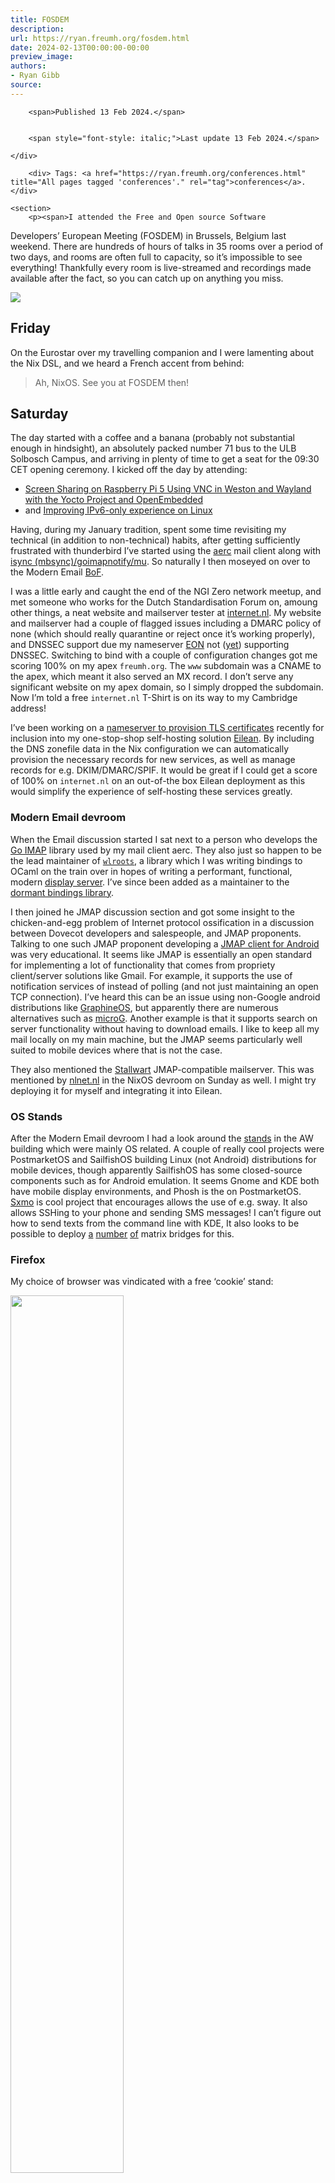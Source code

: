 ```yaml
---
title: FOSDEM
description:
url: https://ryan.freumh.org/fosdem.html
date: 2024-02-13T00:00:00-00:00
preview_image:
authors:
- Ryan Gibb
source:
---
```


<article>
    <div class="container">
        
        <span>Published 13 Feb 2024.</span>
        
        
        <span style="font-style: italic;">Last update 13 Feb 2024.</span>
        
    </div>
    
        <div> Tags: <a href="https://ryan.freumh.org/conferences.html" title="All pages tagged 'conferences'." rel="tag">conferences</a>. </div>
    
    <section>
        <p><span>I attended the Free and Open source Software
Developers’ European Meeting (FOSDEM) in Brussels, Belgium last weekend.
There are hundreds of hours of talks in 35 rooms over a period of two
days, and rooms are often full to capacity, so it’s impossible to see
everything! Thankfully every room is live-streamed and recordings made
available after the fact, so you can catch up on anything you
miss.</span></p>
<p><img src="https://ryan.freumh.org/images/fosdem-schedule.png"></p>
<h2>Friday</h2>
<p><span>On the Eurostar over my travelling companion
and I were lamenting about the Nix DSL, and we heard a French accent
from behind:</span></p>
<blockquote>
<p><span>Ah, NixOS. See you at FOSDEM
then!</span></p>
</blockquote>
<h2>Saturday</h2>
<p><span>The day started with a coffee and a banana
(probably not substantial enough in hindsight), an absolutely packed
number 71 bus to the ULB Solbosch Campus, and arriving in plenty of time
to get a seat for the 09:30 CET opening ceremony. I kicked off the day
by attending:</span></p>
<ul>
<li><a href="https://fosdem.org/2024/schedule/event/fosdem-2024-3242-screen-sharing-on-raspberry-pi-5-using-vnc-in-weston-and-wayland-with-the-yocto-project-and-openembedded/">Screen
Sharing on Raspberry Pi 5 Using VNC in Weston and Wayland with the Yocto
Project and OpenEmbedded</a></li>
<li>and <a href="https://fosdem.org/2024/schedule/event/fosdem-2024-1798-improving-ipv6-only-experience-on-linux/">Improving
IPv6-only experience on Linux</a></li>
</ul>
<p><span>Having, during my January tradition, spent
some time revisiting my technical (in addition to non-technical) habits,
after getting sufficiently frustrated with thunderbird I’ve started
using the <a href="https://aerc-mail.org/">aerc</a> mail client along
with <a href="https://github.com/RyanGibb/nixos/blob/3cd20b3b874b70b53cd894a533fe44b589f8eeea/modules/personal/home/mail/default.nix">isync
(mbsync)/goimapnotify/mu</a>. So naturally I then moseyed on over to the
Modern Email <a href="https://www.ietf.org/how/bofs/">BoF</a>.</span></p>
<p><span>I was a little early and caught the end of
the NGI Zero network meetup, and met someone who works for the Dutch
Standardisation Forum on, amoung other things, a neat website and
mailserver tester at <a href="https://internet.nl/">internet.nl</a>. My
website and mailserver had a couple of flagged issues including a DMARC
policy of none (which should really quarantine or reject once it’s
working properly), and DNSSEC support due my nameserver <a href="https://github.com/RyanGibb/eon">EON</a> not (<a href="https://github.com/mirage/ocaml-dns/issues/302">yet</a>)
supporting DNSSEC. Switching to bind with a couple of configuration
changes got me scoring 100% on my apex <code>freumh.org</code>. The
<code>www</code> subdomain was a CNAME to the apex, which meant it also
served an MX record. I don’t serve any significant website on my apex
domain, so I simply dropped the subdomain. Now I’m told a free
<code>internet.nl</code> T-Shirt is on its way to my Cambridge
address!</span></p>
<p><span>I’ve been working on a <a href="https://github.com/RyanGibb/eon/tree/a442c424ea06b2c819dd48c9e69838e09675b22b/bin/acme">nameserver
to provision TLS certificates</a> recently for inclusion into my
one-stop-shop self-hosting solution <a href="https://github.com/RyanGibb/eilean-nix">Eilean</a>. By including
the DNS zonefile data in the Nix configuration we can automatically
provision the necessary records for new services, as well as manage
records for e.g.&nbsp;DKIM/DMARC/SPIF. It would be great if I could get a
score of 100% on <code>internet.nl</code> on an out-of-the box Eilean
deployment as this would simplify the experience of self-hosting these
services greatly.</span></p>
<h3>Modern Email devroom</h3>
<p><span>When the Email discussion
started I sat next to a person who develops the <a href="https://github.com/emersion/go-imap">Go IMAP</a> library used by
my mail client aerc. They also just so happen to be the lead maintainer
of <a href="https://gitlab.freedesktop.org/wlroots/wlroots/"><code>wlroots</code></a>,
a library which I was writing bindings to OCaml on the train over in
hopes of writing a performant, functional, modern <a href="https://github.com/RyanGibb/oway">display server</a>. I’ve since
been added as a maintainer to the <a href="https://github.com/swaywm/wlroots-ocaml/pull/7">dormant bindings
library</a>.</span></p>
<p><span>I then joined he JMAP
discussion section and got some insight to the chicken-and-egg problem
of Internet protocol ossification in a discussion between Dovecot
developers and salespeople, and JMAP proponents. Talking to one such
JMAP proponent developing a <a href="https://codeberg.org/iNPUTmice/lttrs-android">JMAP client for
Android</a> was very educational. It seems like JMAP is essentially an
open standard for implementing a lot of functionality that comes from
propriety client/server solutions like Gmail. For example, it supports
the use of notification services of instead of polling (and not just
maintaining an open TCP connection). I’ve heard this can be an issue
using non-Google android distributions like <a href="https://grapheneos.org/">GraphineOS</a>, but apparently there are
numerous alternatives such as <a href="https://microg.org/">microG</a>.
Another example is that it supports search on server functionality
without having to download emails. I like to keep all my mail locally on
my main machine, but the JMAP seems particularly well suited to mobile
devices where that is not the case.</span></p>
<p><span>They also mentioned the <a href="https://stalw.art/">Stallwart</a> JMAP-compatible mailserver. This
was mentioned by <a href="https://nlnet.nl/">nlnet.nl</a> in the NixOS
devroom on Sunday as well. I might try deploying it for myself and
integrating it into Eilean.</span></p>
<h3>OS Stands</h3>
<p><span>After the Modern Email devroom I had a
look around the <a href="https://fosdem.org/2024/stands/">stands</a> in
the AW building which were mainly OS related. A couple of really cool
projects were PostmarketOS and SailfishOS building Linux (not Android)
distributions for mobile devices, though apparently SailfishOS has some
closed-source components such as for Android emulation. It seems Gnome
and KDE both have mobile display environments, and Phosh is the on
PostmarketOS. <a href="https://sxmo.org/">Sxmo</a> is cool project that
encourages allows the use of e.g.&nbsp;sway. It also allows SSHing to your
phone and sending SMS messages! I can’t figure out how to send texts
from the command line with KDE, It also looks to be possible to deploy
<a href="https://gitlab.com/beeper/android-sms/">a</a> <a href="https://github.com/mautrix/gmessages">number</a> <a href="https://github.com/benkuly/matrix-sms-bridge">of</a> matrix
bridges for this.</span></p>
<h3>Firefox</h3>
<p><span>My choice of browser was vindicated with a
free ‘cookie’ stand:</span></p>
<p><img src="https://ryan.freumh.org/images/fosdem-cookies.jpg" style="width:60.0%" data-min-width="5cm"></p>
<h3>More talks</h3>
<p><span>I attended a bunch more talks after
lunch (but still far less than I wanted too):</span></p>
<ul>
<li><a href="https://fosdem.org/2024/schedule/event/fosdem-2024-3163-copyleft-and-the-gpl-finding-the-path-forward-to-defend-our-software-right-to-repair/">Copyleft
and the GPL</a></li>
<li><a href="https://fosdem.org/2024/schedule/event/fosdem-2024-2213-brewing-free-beer-with-esphome-and-home-assistant/">Brewing
Free Beer with ESPHome and Home Assistant</a>. Being both a home-brewer
(blog post incoming) and a Home Assistant user this was really cool! It
may be worth exploring something like this if I ever get really into
full-mash brewing.</li>
<li><a href="https://fosdem.org/2024/schedule/event/fosdem-2024-2972-wayland-s-input-method-is-broken-and-it-s-my-fault/">Wayland’s
input-method is broken and it’s my fault</a>. The speaker of this talk
had written the Wayland <a href="https://gitlab.freedesktop.org/wayland/wayland-protocols/-/blob/master/unstable/text-input/text-input-unstable-v3.xml">text-input-unstable-v3
proposal</a> for the Phosh mobile UI, which is by their description
horribly broken. I was intrigued about this talk as I spent a while
figuring how to get Fcitx5 pop-up menus for international text input
working on Sway and ended up using a patch set from an <a href="https://github.com/swaywm/sway/pull/7226">open PR</a>.</li>
<li><a href="https://fosdem.org/2024/schedule/event/fosdem-2024-3062-i-want-my-own-cellular-network-having-fun-with-lte-networks-and-open5gs-/">I
want my own cellular network! Having fun with LTE networks and
Open5Gs</a></li>
<li><a href="https://fosdem.org/2024/schedule/event/fosdem-2024-2906-dnsconfd-system-integrated-dns-cache/">dnsconfd:
system integrated DNS cache</a></li>
</ul>
<h2>Tailscale Meetup</h2>
<p><span>After the conference proper we
were in want of something to do so we went to a Tailscale meetup for
free drinks. To collect said drinks, one had to connect to a printer <a href="https://tailscale.com/blog/sharing-over-tailscale">shared via
Tailscale</a>. Unfortunately as I’m using a self-hosted headscale
control server I wasn’t able to have this machine shared with me.
Thankfully my companions were more than happy to print a ticket on my
behalf. Though, this reminded that my idea of a ‘federated tailscale’
would be really cool. In the bar I met some lovely people and got some
podcast recommendations (e.g.&nbsp;<a href="https://selfhosted.show/">Self
Hosted</a>).</span></p>
<h3>Sun</h3>
<p><span>After another coffee breakfast, I headed to the
ULB for the final day of conferencing. I mainly camped out in two rooms
– the Nix and NixOS devroom and the Matrix devroom.</span></p>
<h3>Nix and NixOS</h3>
<p><span>In this devroom I
attended:</span></p>
<ul>
<li>In <a href="https://fosdem.org/2024/schedule/event/fosdem-2024-2204-fortifying-the-foundations-elevating-security-in-nix-and-nixos/">Fortifying
the Foundations: Elevating Security in Nix and NixOS</a> they mentioned
they got funding for this project from the <a href="https://www.sovereigntechfund.de/">Sovereign Tech Fund</a>.</li>
<li><a href="https://fosdem.org/2024/schedule/event/fosdem-2024-3058-nix-for-genetics-powering-a-bioinformatics-pipeline/">Nix
for genetics : powering a bioinformatics pipeline</a> was a lightning
talk about using Nix to provide reproducible dependencies for their
pipelines. They don’t manage the mutable state like datasets with Nix,
though.</li>
<li><a href="https://fosdem.org/2024/schedule/event/fosdem-2024-3045-automatic-boot-assessment-with-boot-counting/">Automatic
boot assessment with boot counting</a> described a mechanism for falling
back to old NixOS generations in the case where a boot of a new
configuration fails. I experienced the exact problem this solves with my
new NAS (blog post incoming) after creating a <code>fstab</code> entry
for an invalid ZFS pool, which required asking a family member to be my
remote KVM to boot an old generation for me to fix the entry.</li>
</ul>
<p><span>During an intermission, I was hacking
on my VPS deploying DNSSEC with BIND9 for a free
<code>internet.nl</code> T-Shirt when I started to experience some
strange network issues. All requests to <code>freumh.org</code> were
being directed to
<code>http://135.181.100.27:6080/php/urlblock.php?args=&lt;hash&gt;&amp;url=http://135.181.100.27%2f</code>
on eduroam. I wasn’t able to connect to my site on the IPv6-only
<code>fosdem</code> network either, despite it working the previous day.
Switching the dual-stack IPv4 compatible network seemed to alleviate the
issues, but before I uncovered these underlying network issues this
manifested itself in my being unable to connect to my headscale
Tailscale control server, which I exclaimed to my friend next to me.
Then the <a href="https://archive.fosdem.org/2023/schedule/event/goheadscale/">lead
developer for headscale</a>, sitting <em>right</em> behind me, piped up
and said something along the lines of “I know it’s rude to look at other
people’s screens but if headscale is causing you any issues I
apologise”.</span></p>
<p><span>The talks continued with:</span></p>
<ul>
<li><a href="https://fosdem.org/2024/schedule/event/fosdem-2024-1692-running-nlnet-on-nixos/">Running
NLnet on NixOS</a> which was an unexpectedly interesting talk on <a href="https://nlnet.nl/">NLnet</a>‘s experience using NixOS to run their
systems. They observed that once you realise everything in Nix is just a
function, as suggested by the tag-line of a ’purely functional package
manager’, all becomes very conceptually simple. NLnet use borg for
backups and btrbk for snapshots, which might be worth looking into for
Eilean. They noted that Nix is great at handling the software setup, but
that it has no notion of the mutable runtime state like databases and
secrets. This is where I see a lot of people having issues with Nix,
e.g.&nbsp;with database migrations. I think a ‘Nix for data’ story would be
very useful. Perhaps it could utilize some form of snapshots associated
with NixOS generations.</li>
</ul>
<h3>Matrix</h3>
<p><span>Having self-hosted a Matrix homeserver for
(<em>checks logs</em>) 2 years this February, I was keen to attend the
Matrix devroom, where I learnt about:</span></p>
<ul>
<li><a href="https://fosdem.org/2024/schedule/event/fosdem-2024-3285-the-matrix-state-of-the-union">The
Matrix State of the Union</a> including a bit of the history of the
project, how <a href="https://thirdroom.io/">Third Room</a> is
apparently dead due to lack of funding, PseudoIDs <a href="https://github.com/matrix-org/matrix-spec-proposals/pull/4014">MSC4014</a>
&amp; Crypto IDs <a href="https://github.com/matrix-org/matrix-spec-proposals/pull/4080">MSC4080</a>
which should provide account portability (though I don’t completely
understand how yet) and which are a pre-requisite for <a href="https://matrix.org/blog/2020/06/02/introducing-p2p-matrix/">P2P
Matrix</a> which uses a very cool <a href="https://github.com/matrix-org/pinecone">overlay network</a> that
aims to provide end-to-end encrypted connectivity over any medium and
providing multi-hop peer-to-peer connectivity between devices in places
where there is no Internet connectivity. Some of this talk reminded me
of discussions I’ve had about using Matrix as a communication channel
for the Internet of Things.</li>
<li>In <a href="https://fosdem.org/2024/schedule/event/fosdem-2024-3157-interoperability-matrix/">Interoperability
&amp; Matrix</a> I learnt that the new EU Digital Markets Act (DMA)
requires an open standard for interoperable communications, how <a href="https://datatracker.ietf.org/doc/html/draft-ralston-mimi-linearized-matrix-03">Linearised
Matrix</a> is one such proposal, and about the <a href="https://datatracker.ietf.org/doc/html/draft-ralston-mimi-protocol-01">MIMI</a>
IETF working group.</li>
</ul>
<hr>
<p><span>All in all, attending FOSDEM was a great
experience where I learnt a bunch about topics I’m passionate about and
met some really cool people.</span></p>
    </section>
</article>

